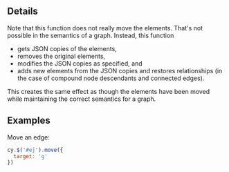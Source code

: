 ## Details

Note that this function does not really move the elements.  That's not possible in the semantics of a graph.  Instead, this function

* gets JSON copies of the elements,
* removes the original elements,
* modifies the JSON copies as specified, and
* adds new elements from the JSON copies and restores relationships (in the case of compound node descendants and connected edges).

This creates the same effect as though the elements have been moved while maintaining the correct semantics for a graph.


## Examples

Move an edge:
```js
cy.$('#ej').move({
  target: 'g'
})
```